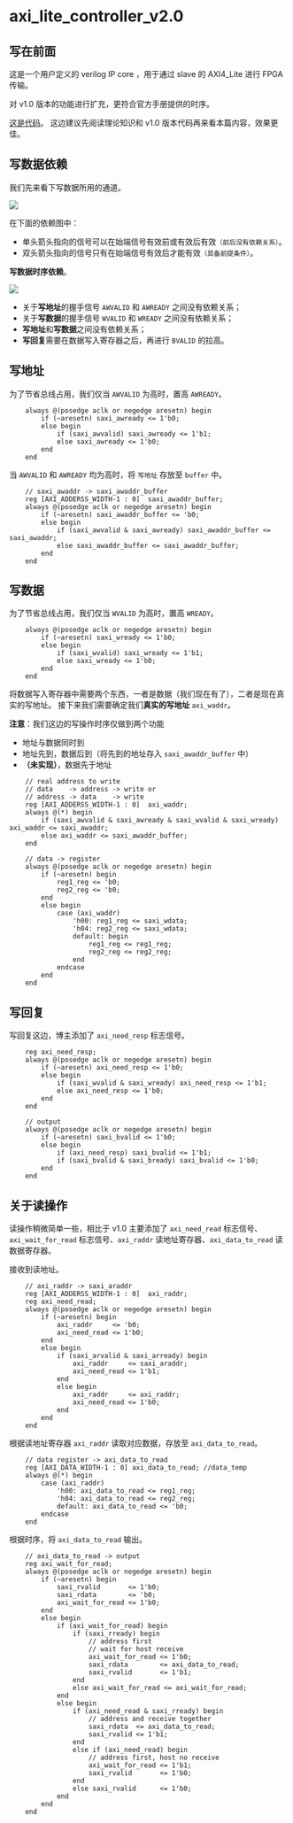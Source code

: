 # axi_lite_controller_v2.0

## 写在前面

这是一个用户定义的 verilog IP core ，用于通过 slave 的 AXI4_Lite 进行 FPGA 传输。

对 v1.0 版本的功能进行扩充，更符合官方手册提供的时序。

[这是代码](axi_lite_controller_v2.0.v)。
这边建议先阅读理论知识和 v1.0 版本代码再来看本篇内容，效果更佳。

## 写数据依赖

我们先来看下写数据所用的通道。

![](./images/1.png)

在下面的依赖图中：
* 单头箭头指向的信号可以在始端信号有效前或有效后有效`（前后没有依赖关系）`。
* 双头箭头指向的信号只有在始端信号有效后才能有效`（具备前提条件）`。

**写数据时序依赖**。

![](./images/10.png)

- 关于**写地址**的握手信号 `AWVALID` 和 `AWREADY` 之间没有依赖关系；
- 关于**写数据**的握手信号 `WVALID` 和 `WREADY` 之间没有依赖关系；
- **写地址**和**写数据**之间没有依赖关系；
- **写回复**需要在数据写入寄存器之后，再进行 `BVALID` 的拉高。

## 写地址

为了节省总线占用，我们仅当 `AWVALID` 为高时，置高 `AWREADY`。

```
    always @(posedge aclk or negedge aresetn) begin
        if (~aresetn) saxi_awready <= 1'b0;
        else begin
            if (saxi_awvalid) saxi_awready <= 1'b1;
            else saxi_awready <= 1'b0;
        end
    end
```

当 `AWVALID` 和 `AWREADY` 均为高时，将 `写地址` 存放至 `buffer` 中。
```
    // saxi_awaddr -> saxi_awaddr_buffer
    reg [AXI_ADDERSS_WIDTH-1 : 0]  saxi_awaddr_buffer;
    always @(posedge aclk or negedge aresetn) begin
        if (~aresetn) saxi_awaddr_buffer <= 'b0;
        else begin
            if (saxi_awvalid & saxi_awready) saxi_awaddr_buffer <= saxi_awaddr;
            else saxi_awaddr_buffer <= saxi_awaddr_buffer;
        end
    end
```

## 写数据

为了节省总线占用，我们仅当 `WVALID` 为高时，置高 `WREADY`。

```
    always @(posedge aclk or negedge aresetn) begin
        if (~aresetn) saxi_wready <= 1'b0;
        else begin
            if (saxi_wvalid) saxi_wready <= 1'b1;
            else saxi_wready <= 1'b0;
        end
    end
```

将数据写入寄存器中需要两个东西，一者是数据（我们现在有了），二者是现在真实的写地址。
接下来我们需要确定我们**真实的写地址** `axi_waddr`。

**注意**：我们这边的写操作时序仅做到两个功能
- 地址与数据同时到
- 地址先到，数据后到（将先到的地址存入 `saxi_awaddr_buffer` 中）
- **（未实现）**，数据先于地址

```
    // real address to write
    // data    -> address -> write or
    // address -> data    -> write
    reg [AXI_ADDERSS_WIDTH-1 : 0]  axi_waddr;
    always @(*) begin
        if (saxi_awvalid & saxi_awready & saxi_wvalid & saxi_wready) axi_waddr <= saxi_awaddr;
        else axi_waddr <= saxi_awaddr_buffer;
    end
    
    // data -> register
    always @(posedge aclk or negedge aresetn) begin
        if (~aresetn) begin
            reg1_reg <= 'b0;
            reg2_reg <= 'b0;
        end
        else begin
            case (axi_waddr)
                'h00: reg1_reg <= saxi_wdata;
                'h04: reg2_reg <= saxi_wdata;
                default: begin
                    reg1_reg <= reg1_reg;
                    reg2_reg <= reg2_reg;
                end
            endcase
        end
    end
```




## 写回复

写回复这边，博主添加了 `axi_need_resp` 标志信号。

```
    reg axi_need_resp;
    always @(posedge aclk or negedge aresetn) begin
        if (~aresetn) axi_need_resp <= 1'b0;
        else begin
            if (saxi_wvalid & saxi_wready) axi_need_resp <= 1'b1;
            else axi_need_resp <= 1'b0;
        end
    end

    // output
    always @(posedge aclk or negedge aresetn) begin
        if (~aresetn) saxi_bvalid <= 1'b0;
        else begin
            if (axi_need_resp) saxi_bvalid <= 1'b1;
            if (saxi_bvalid & saxi_bready) saxi_bvalid <= 1'b0;
        end
    end
```

## 关于读操作

读操作稍微简单一些，相比于 v1.0 主要添加了 `axi_need_read` 标志信号、
`axi_wait_for_read` 标志信号、`axi_raddr` 读地址寄存器、`axi_data_to_read` 读数据寄存器。

接收到读地址。
```
    // axi_raddr -> saxi_araddr
    reg [AXI_ADDERSS_WIDTH-1 : 0]  axi_raddr;
    reg axi_need_read;
    always @(posedge aclk or negedge aresetn) begin
        if (~aresetn) begin
            axi_raddr     <= 'b0;
            axi_need_read <= 1'b0;
        end
        else begin
            if (saxi_arvalid & saxi_arready) begin
                axi_raddr     <= saxi_araddr;
                axi_need_read <= 1'b1;
            end
            else begin
                axi_raddr     <= axi_raddr;
                axi_need_read <= 1'b0;
            end
        end
    end
```

根据读地址寄存器 `axi_raddr` 读取对应数据，存放至 `axi_data_to_read`。
```
    // data register -> axi_data_to_read
    reg [AXI_DATA_WIDTH-1 : 0] axi_data_to_read; //data_temp
    always @(*) begin
        case (axi_raddr)
            'h00: axi_data_to_read <= reg1_reg;
            'h04: axi_data_to_read <= reg2_reg;
            default: axi_data_to_read <= 'b0;
        endcase
    end
```

根据时序，将 `axi_data_to_read` 输出。
```
    // axi_data_to_read -> output
    reg axi_wait_for_read;
    always @(posedge aclk or negedge aresetn) begin
        if (~aresetn) begin
            saxi_rvalid       <= 1'b0;
            saxi_rdata        <= 'b0;
            axi_wait_for_read <= 1'b0;
        end
        else begin
            if (axi_wait_for_read) begin
                if (saxi_rready) begin
                    // address first
                    // wait for host receive
                    axi_wait_for_read <= 1'b0;
                    saxi_rdata        <= axi_data_to_read;
                    saxi_rvalid       <= 1'b1;
                end
                else axi_wait_for_read <= axi_wait_for_read;
            end
            else begin
                if (axi_need_read & saxi_rready) begin
                    // address and receive together
                    saxi_rdata  <= axi_data_to_read;
                    saxi_rvalid <= 1'b1;
                end
                else if (axi_need_read) begin
                    // address first, host no receive
                    axi_wait_for_read <= 1'b1;
                    saxi_rvalid       <= 1'b0;
                end
                else saxi_rvalid      <= 1'b0;
            end
        end
    end
```
